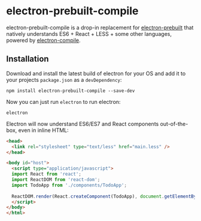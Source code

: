# electron-prebuilt-compile

electron-prebuilt-compile is a drop-in replacement for [electron-prebuilt](https://github.com/mafintosh/electron-prebuilt) that natively understands ES6 + React + LESS + some other languages, powered by [electron-compile](https://github.com/electronjs/electron-compile).

## Installation

Download and install the latest build of electron for your OS and add it to your projects `package.json` as a `devDependency`:

```
npm install electron-prebuilt-compile --save-dev
```

Now you can just run `electron` to run electron:

```
electron
```

Electron will now understand ES6/ES7 and React components out-of-the-box, even in inline HTML:

```html
<head>
  <link rel="stylesheet" type="text/less" href="main.less" />
</head>

<body id="host">
  <script type="application/javascript">
  import React from 'react';
  import ReactDOM from 'react-dom';
  import TodoApp from './components/TodoApp';
  
  ReactDOM.render(React.createComponent(TodoApp), document.getElementById('host'));
  </script>
</body>
</html>
```
